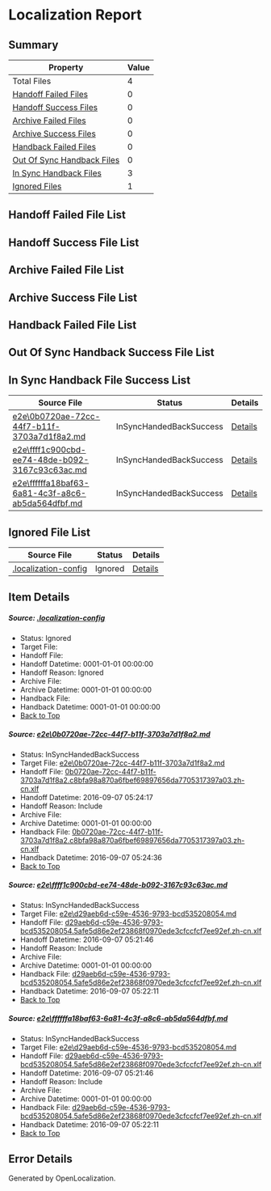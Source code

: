 # <a name='report-top'></a> Localization Report

## Summary
 Property | Value 
 -------- | ----- 
 Total Files | 4
[ Handoff Failed Files ](#handoff-failed-list)| 0
[ Handoff Success Files ](#handoff-success-list)| 0
[ Archive Failed Files ](#archive-failed-list)| 0
[ Archive Success Files ](#archive-success-list)| 0
[ Handback Failed Files ](#handback-failed-list)| 0
[ Out Of Sync Handback Files ](#outofsync-handback-success-list)| 0
[ In Sync Handback Files ](#insync-handback-success-list)| 3
[ Ignored Files ](#ignored-list)| 1

## <a name='handoff-failed-list'></a> Handoff Failed File List

## <a name='handoff-success-list'></a> Handoff Success File List

## <a name='archive-failed-list'></a> Archive Failed File List

## <a name='archive-success-list'></a> Archive Success File List

## <a name='handback-failed-list'></a> Handback Failed File List

## <a name='outofsync-handback-success-list'></a> Out Of Sync Handback Success File List

## <a name='insync-handback-success-list'></a> In Sync Handback File Success List
 Source File | Status | Details 
 ----------- | ------ | ------- 
 [e2e\0b0720ae-72cc-44f7-b11f-3703a7d1f8a2.md](https://github.com/OpenLocalizationTestOrg/ol-test0/blob/6128befbed7af034b58311d97b2ed22ddbf3a954/e2e/0b0720ae-72cc-44f7-b11f-3703a7d1f8a2.md) | InSyncHandedBackSuccess | [Details](#f215bf68f502104d38cdb50e4b3b8e0d9b7c91511)
 [e2e\ffff1c900cbd-ee74-48de-b092-3167c93c63ac.md](https://github.com/OpenLocalizationTestOrg/ol-test0/blob/65234b6303aaafaba4c045df6238167258dabba0/e2e/ffff1c900cbd-ee74-48de-b092-3167c93c63ac.md) | InSyncHandedBackSuccess | [Details](#c4d1af1ca95c53c3e1d0125c7ee0f431a63465ad2)
 [e2e\ffffffa18baf63-6a81-4c3f-a8c6-ab5da564dfbf.md](https://github.com/OpenLocalizationTestOrg/ol-test0/blob/6128befbed7af034b58311d97b2ed22ddbf3a954/e2e/ffffffa18baf63-6a81-4c3f-a8c6-ab5da564dfbf.md) | InSyncHandedBackSuccess | [Details](#c4d1af1ca95c53c3e1d0125c7ee0f431a63465ad3)

## <a name='ignored-list'></a> Ignored File List
 Source File | Status | Details 
 ----------- | ------ | ------- 
 [.localization-config](https://github.com/OpenLocalizationTestOrg/ol-test0/blob/6128befbed7af034b58311d97b2ed22ddbf3a954/.localization-config) | Ignored | [Details](#3d4f252ac210baf56311d7e97dcc2db10974dbd20)

## Item Details
##### <a name='3d4f252ac210baf56311d7e97dcc2db10974dbd20'></a> Source: [.localization-config](https://github.com/OpenLocalizationTestOrg/ol-test0/blob/6128befbed7af034b58311d97b2ed22ddbf3a954/.localization-config)
* Status: Ignored
* Target File: 
* Handoff File: 
* Handoff Datetime: 0001-01-01 00:00:00
* Handoff Reason: Ignored
* Archive File: 
* Archive Datetime: 0001-01-01 00:00:00
* Handback File: 
* Handback Datetime: 0001-01-01 00:00:00
* [Back to Top](#report-top)

##### <a name='f215bf68f502104d38cdb50e4b3b8e0d9b7c91511'></a> Source: [e2e\0b0720ae-72cc-44f7-b11f-3703a7d1f8a2.md](https://github.com/OpenLocalizationTestOrg/ol-test0/blob/6128befbed7af034b58311d97b2ed22ddbf3a954/e2e/0b0720ae-72cc-44f7-b11f-3703a7d1f8a2.md)
* Status: InSyncHandedBackSuccess
* Target File: [e2e\0b0720ae-72cc-44f7-b11f-3703a7d1f8a2.md](https://github.com/OpenLocalizationTestOrg/ol-test0-zhcn/blob/8848c6e1a2afccca7025ee6ffa55c8adba2f09d1/e2e/0b0720ae-72cc-44f7-b11f-3703a7d1f8a2.md)
* Handoff File: [0b0720ae-72cc-44f7-b11f-3703a7d1f8a2.c8bfa98a870a6fbef69897656da7705317397a03.zh-cn.xlf](https://github.com/OpenLocalizationTestOrg/ol-test0-handoff/blob/2163bf978d07c79df7a3401383b54f4bf847c692/ol-handoff/OpenLocalizationTestOrg/ol-test0-zhcn/ci/ht/0b0720ae-72cc-44f7-b11f-3703a7d1f8a2.c8bfa98a870a6fbef69897656da7705317397a03.zh-cn.xlf)
* Handoff Datetime: 2016-09-07 05:24:17
* Handoff Reason: Include
* Archive File: 
* Archive Datetime: 0001-01-01 00:00:00
* Handback File: [0b0720ae-72cc-44f7-b11f-3703a7d1f8a2.c8bfa98a870a6fbef69897656da7705317397a03.zh-cn.xlf](https://github.com/OpenLocalizationTestOrg/ol-test0-handback/blob/b1ea48af192e9f8c584b158a787164b6eeb85c59/ol-handback/OpenLocalizationTestOrg/ol-test0-zhcn/ci/ht/0b0720ae-72cc-44f7-b11f-3703a7d1f8a2.c8bfa98a870a6fbef69897656da7705317397a03.zh-cn.xlf)
* Handback Datetime: 2016-09-07 05:24:36
* [Back to Top](#report-top)

##### <a name='c4d1af1ca95c53c3e1d0125c7ee0f431a63465ad2'></a> Source: [e2e\ffff1c900cbd-ee74-48de-b092-3167c93c63ac.md](https://github.com/OpenLocalizationTestOrg/ol-test0/blob/65234b6303aaafaba4c045df6238167258dabba0/e2e/ffff1c900cbd-ee74-48de-b092-3167c93c63ac.md)
* Status: InSyncHandedBackSuccess
* Target File: [e2e\d29aeb6d-c59e-4536-9793-bcd535208054.md](https://github.com/OpenLocalizationTestOrg/ol-test0-zhcn/blob/f97d5b7271afe85d9c8500fb893cd194e4e13342/e2e/d29aeb6d-c59e-4536-9793-bcd535208054.md)
* Handoff File: [d29aeb6d-c59e-4536-9793-bcd535208054.5afe5d86e2ef23868f0970ede3cfccfcf7ee92ef.zh-cn.xlf](https://github.com/OpenLocalizationTestOrg/ol-test0-handoff/blob/4a35e20aa047185a4fe84c5fa3578bbe8b9c802e/ol-handoff/OpenLocalizationTestOrg/ol-test0-zhcn/ci/ht/d29aeb6d-c59e-4536-9793-bcd535208054.5afe5d86e2ef23868f0970ede3cfccfcf7ee92ef.zh-cn.xlf)
* Handoff Datetime: 2016-09-07 05:21:46
* Handoff Reason: Include
* Archive File: 
* Archive Datetime: 0001-01-01 00:00:00
* Handback File: [d29aeb6d-c59e-4536-9793-bcd535208054.5afe5d86e2ef23868f0970ede3cfccfcf7ee92ef.zh-cn.xlf](https://github.com/OpenLocalizationTestOrg/ol-test0-handback/blob/35361198dbb79c79802c4ef9c1515fdff15cdeba/ol-handback/OpenLocalizationTestOrg/ol-test0-zhcn/ci/ht/d29aeb6d-c59e-4536-9793-bcd535208054.5afe5d86e2ef23868f0970ede3cfccfcf7ee92ef.zh-cn.xlf)
* Handback Datetime: 2016-09-07 05:22:11
* [Back to Top](#report-top)

##### <a name='c4d1af1ca95c53c3e1d0125c7ee0f431a63465ad3'></a> Source: [e2e\ffffffa18baf63-6a81-4c3f-a8c6-ab5da564dfbf.md](https://github.com/OpenLocalizationTestOrg/ol-test0/blob/6128befbed7af034b58311d97b2ed22ddbf3a954/e2e/ffffffa18baf63-6a81-4c3f-a8c6-ab5da564dfbf.md)
* Status: InSyncHandedBackSuccess
* Target File: [e2e\d29aeb6d-c59e-4536-9793-bcd535208054.md](https://github.com/OpenLocalizationTestOrg/ol-test0-zhcn/blob/f97d5b7271afe85d9c8500fb893cd194e4e13342/e2e/d29aeb6d-c59e-4536-9793-bcd535208054.md)
* Handoff File: [d29aeb6d-c59e-4536-9793-bcd535208054.5afe5d86e2ef23868f0970ede3cfccfcf7ee92ef.zh-cn.xlf](https://github.com/OpenLocalizationTestOrg/ol-test0-handoff/blob/4a35e20aa047185a4fe84c5fa3578bbe8b9c802e/ol-handoff/OpenLocalizationTestOrg/ol-test0-zhcn/ci/ht/d29aeb6d-c59e-4536-9793-bcd535208054.5afe5d86e2ef23868f0970ede3cfccfcf7ee92ef.zh-cn.xlf)
* Handoff Datetime: 2016-09-07 05:21:46
* Handoff Reason: Include
* Archive File: 
* Archive Datetime: 0001-01-01 00:00:00
* Handback File: [d29aeb6d-c59e-4536-9793-bcd535208054.5afe5d86e2ef23868f0970ede3cfccfcf7ee92ef.zh-cn.xlf](https://github.com/OpenLocalizationTestOrg/ol-test0-handback/blob/35361198dbb79c79802c4ef9c1515fdff15cdeba/ol-handback/OpenLocalizationTestOrg/ol-test0-zhcn/ci/ht/d29aeb6d-c59e-4536-9793-bcd535208054.5afe5d86e2ef23868f0970ede3cfccfcf7ee92ef.zh-cn.xlf)
* Handback Datetime: 2016-09-07 05:22:11
* [Back to Top](#report-top)


## Error Details

Generated by OpenLocalization.
